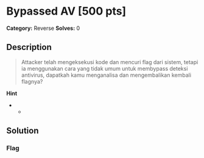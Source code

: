 # Bypassed AV [500 pts]

**Category:** Reverse
**Solves:** 0

## Description
>Attacker telah mengeksekusi kode dan mencuri flag dari sistem, tetapi ia menggunakan cara yang tidak umum untuk membypass deteksi antivirus, dapatkah kamu menganalisa dan mengembalikan kembali flagnya?

**Hint**
* -

## Solution

### Flag

